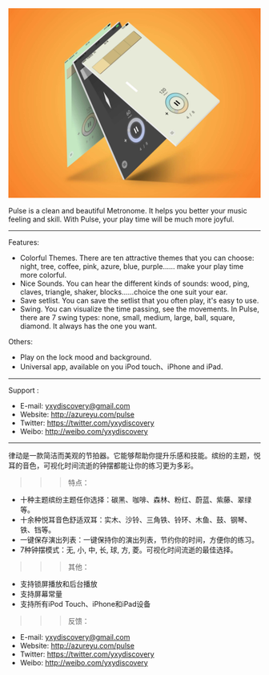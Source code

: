 	
	
<img src="https://github.com/Yogayu/Pulse/blob/master/images/banner.jpg">

Pulse is a clean and beautiful Metronome. It helps you better your music feeling and skill. With Pulse, your play time will be much more joyful.
	
*****************************************************
Features:
* Colorful Themes. There are ten attractive themes that you can choose: night, tree, coffee, pink, azure, blue, purple...... make your play time more colorful. 
* Nice Sounds. You can hear the different kinds of sounds: wood, ping, claves, triangle, shaker, blocks......choice the one suit your ear.
* Save setlist. You can save the setlist that you often play, it's easy to use. 
* Swing. You can visualize the time passing, see the movements. In Pulse, there are 7 swing types: none, small, medium, large, ball, square, diamond. It always has the one you want.
	
Others:
- Play on the lock mood and background.
- Universal app, available on you iPod touch、iPhone and iPad.
*****************************************************

Support :
- E-mail: yxydiscovery@gmail.com
- Website: http://azureyu.com/pulse
- Twitter: https://twitter.com/yxydiscovery
- Weibo: http://weibo.com/yxydiscovery

----
	
律动是一款简洁而美观的节拍器。它能够帮助你提升乐感和技能。缤纷的主题，悦耳的音色，可视化时间流逝的钟摆都能让你的练习更为多彩。
	
>>> 特点：
* 十种主题缤纷主题任你选择：碳黑、咖啡、森林、粉红、蔚蓝、紫藤、翠绿等。
* 十余种悦耳音色舒适双耳：实木、沙铃、三角铁、铃环、木鱼、鼓、钢琴、铁、铛等。
* 一键保存演出列表：一键保持你的演出列表，节约你的时间，方便你的练习。
* 7种钟摆模式：无, 小, 中, 长, 球, 方, 菱。可视化时间流逝的最佳选择。

>>> 其他：
- 支持锁屏播放和后台播放
- 支持屏幕常量
- 支持所有iPod Touch、iPhone和iPad设备

>>> 反馈：
- E-mail: yxydiscovery@gmail.com
- Website: http://azureyu.com/pulse
- Twitter: https://twitter.com/yxydiscovery
- Weibo: http://weibo.com/yxydiscovery
